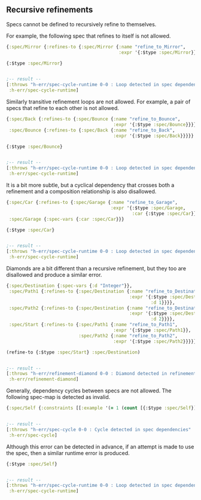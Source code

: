 <!---
  This markdown file was generated. Do not edit.
  -->

## Recursive refinements

Specs cannot be defined to recursively refine to themselves.

For example, the following spec that refines to itself is not allowed.

```clojure
{:spec/Mirror {:refines-to {:spec/Mirror {:name "refine_to_Mirror",
                                          :expr '{:$type :spec/Mirror}}}}}
```

```clojure
{:$type :spec/Mirror}


;-- result --
[:throws "h-err/spec-cycle-runtime 0-0 : Loop detected in spec dependencies"
 :h-err/spec-cycle-runtime]
```

Similarly transitive refinement loops are not allowed. For example, a pair of specs that refine to each other is not allowed.

```clojure
{:spec/Back {:refines-to {:spec/Bounce {:name "refine_to_Bounce",
                                        :expr '{:$type :spec/Bounce}}}},
 :spec/Bounce {:refines-to {:spec/Back {:name "refine_to_Back",
                                        :expr '{:$type :spec/Back}}}}}
```

```clojure
{:$type :spec/Bounce}


;-- result --
[:throws "h-err/spec-cycle-runtime 0-0 : Loop detected in spec dependencies"
 :h-err/spec-cycle-runtime]
```

It is a bit more subtle, but a cyclical dependency that crosses both a refinement and a composition relationship is also disallowed.

```clojure
{:spec/Car {:refines-to {:spec/Garage {:name "refine_to_Garage",
                                       :expr '{:$type :spec/Garage,
                                               :car {:$type :spec/Car}}}}},
 :spec/Garage {:spec-vars {:car :spec/Car}}}
```

```clojure
{:$type :spec/Car}


;-- result --
[:throws "h-err/spec-cycle-runtime 0-0 : Loop detected in spec dependencies"
 :h-err/spec-cycle-runtime]
```

Diamonds are a bit different than a recursive refinement, but they too are disallowed and produce a similar error.

```clojure
{:spec/Destination {:spec-vars {:d "Integer"}},
 :spec/Path1 {:refines-to {:spec/Destination {:name "refine_to_Destination",
                                              :expr '{:$type :spec/Destination,
                                                      :d 1}}}},
 :spec/Path2 {:refines-to {:spec/Destination {:name "refine_to_Destination",
                                              :expr '{:$type :spec/Destination,
                                                      :d 2}}}},
 :spec/Start {:refines-to {:spec/Path1 {:name "refine_to_Path1",
                                        :expr '{:$type :spec/Path1}},
                           :spec/Path2 {:name "refine_to_Path2",
                                        :expr '{:$type :spec/Path2}}}}}
```

```clojure
(refine-to {:$type :spec/Start} :spec/Destination)


;-- result --
[:throws "h-err/refinement-diamond 0-0 : Diamond detected in refinement graph"
 :h-err/refinement-diamond]
```

Generally, dependency cycles between specs are not allowed. The following spec-map is detected as invalid.

```clojure
{:spec/Self {:constraints [[:example '(= 1 (count [{:$type :spec/Self}]))]]}}


;-- result --
[:throws "h-err/spec-cycle 0-0 : Cycle detected in spec dependencies"
 :h-err/spec-cycle]
```

Although this error can be detected in advance, if an attempt is made to use the spec, then a similar runtime error is produced.

```clojure
{:$type :spec/Self}


;-- result --
[:throws "h-err/spec-cycle-runtime 0-0 : Loop detected in spec dependencies"
 :h-err/spec-cycle-runtime]
```


